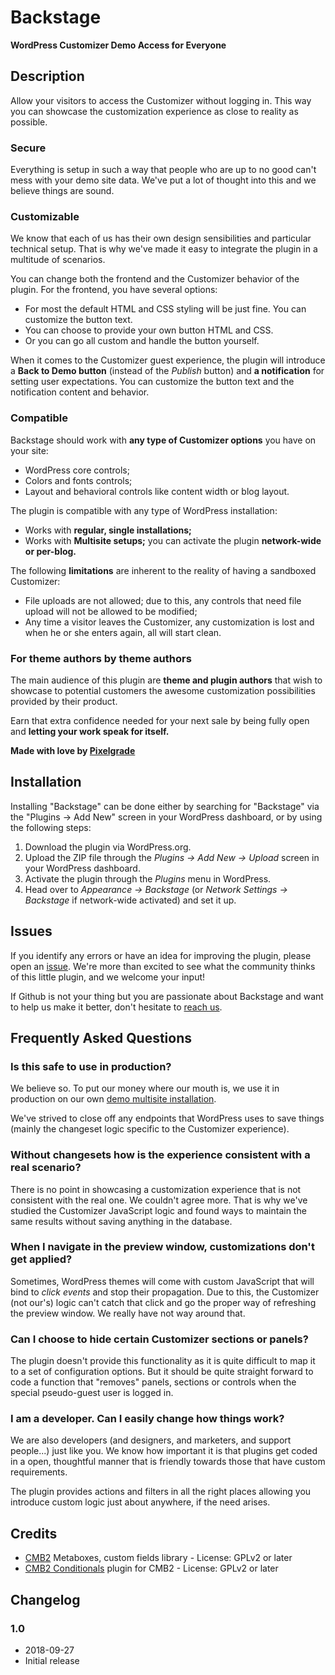 Backstage
========
**WordPress Customizer Demo Access for Everyone**

## Description

Allow your visitors to access the Customizer without logging in. This way you can showcase the customization experience as close to reality as possible.

### Secure

Everything is setup in such a way that people who are up to no good can't mess with your demo site data. We've put a lot of thought into this and we believe things are sound.

### Customizable

We know that each of us has their own design sensibilities and particular technical setup. That is why we've made it easy to integrate the plugin in a multitude of scenarios.

You can change both the frontend and the Customizer behavior of the plugin.
For the frontend, you have several options:
- For most the default HTML and CSS styling will be just fine. You can customize the button text.
- You can choose to provide your own button HTML and CSS.
- Or you can go all custom and handle the button yourself.

When it comes to the Customizer guest experience, the plugin will introduce a **Back to Demo button** (instead of the *Publish* button) and **a notification** for setting user expectations. You can customize the button text and the notification content and behavior.

### Compatible

Backstage should work with **any type of Customizer options** you have on your site:
- WordPress core controls;
- Colors and fonts controls;
- Layout and behavioral controls like content width or blog layout.

The plugin is compatible with any type of WordPress installation:
- Works with **regular, single installations;**
- Works with **Multisite setups;** you can activate the plugin **network-wide or per-blog.**

The following **limitations** are inherent to the reality of having a sandboxed Customizer:
- File uploads are not allowed; due to this, any controls that need file upload will not be allowed to be modified;
- Any time a visitor leaves the Customizer, any customization is lost and when he or she enters again, all will start clean.

### For theme authors by theme authors

The main audience of this plugin are **theme and plugin authors** that wish to showcase to potential customers the awesome customization possibilities provided by their product.

Earn that extra confidence needed for your next sale by being fully open and **letting your work speak for itself.**

**Made with love by [Pixelgrade](https://pixelgrade.com)**

## Installation

Installing "Backstage" can be done either by searching for "Backstage" via the "Plugins → Add New" screen in your WordPress dashboard, or by using the following steps:

1. Download the plugin via WordPress.org.
2. Upload the ZIP file through the _Plugins → Add New → Upload_ screen in your WordPress dashboard.
3. Activate the plugin through the _Plugins_ menu in WordPress.
4. Head over to _Appearance → Backstage_ (or _Network Settings → Backstage_ if network-wide activated) and set it up.

## Issues

If you identify any errors or have an idea for improving the plugin, please open an [issue](https://github.com/pixelgrade/backstage/issues?stage=open). We're more than excited to see what the community thinks of this little plugin, and we welcome your input!

If Github is not your thing but you are passionate about Backstage and want to help us make it better, don't hesitate to [reach us](https://pixelgrade.com/contact/).

## Frequently Asked Questions

### Is this safe to use in production?

We believe so. To put our money where our mouth is, we use it in production on our own [demo multisite installation](https://demos.pixelgrade.com).

We've strived to close off any endpoints that WordPress uses to save things (mainly the changeset logic specific to the Customizer experience).

### Without changesets how is the experience consistent with a real scenario?

There is no point in showcasing a customization experience that is not consistent with the real one. We couldn't agree more. That is why we've studied the Customizer JavaScript logic and found ways to maintain the same results without saving anything in the database.

### When I navigate in the preview window, customizations don't get applied?

Sometimes, WordPress themes will come with custom JavaScript that will bind to _click events_ and stop their propagation. Due to this, the Customizer (not our's) logic can't catch that click and go the proper way of refreshing the preview window. We really have not way around that.

### Can I choose to hide certain Customizer sections or panels?

The plugin doesn't provide this functionality as it is quite difficult to map it to a set of configuration options. But it should be quite straight forward to code a function that "removes" panels, sections or controls when the special pseudo-guest user is logged in.

### I am a developer. Can I easily change how things work?

We are also developers (and designers, and marketers, and support people...) just like you. We know how important it is that plugins get coded in a open, thoughtful manner that is friendly towards those that have custom requirements.

The plugin provides actions and filters in all the right places allowing you introduce custom logic just about anywhere, if the need arises.

## Credits

* [CMB2](https://github.com/CMB2/CMB2) Metaboxes, custom fields library - License: GPLv2 or later
* [CMB2 Conditionals](https://github.com/jcchavezs/cmb2-conditionals/) plugin for CMB2 - License: GPLv2 or later

## Changelog

### 1.0
* 2018-09-27
* Initial release